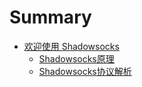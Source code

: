 # Summary

* [欢迎使用 Shadowsocks](README.md)
  * [Shadowsocks原理](shadowsocksyuan-li.md)
  * [Shadowsocks协议解析](shadowsocksxie-yi.md)


